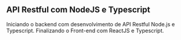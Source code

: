 ## API Restful com NodeJS e Typescript
 Iniciando o backend com desenvolvimento de API Restful Node.js e Typescript.
 Finalizando o Front-end com ReactJS e Typescript.